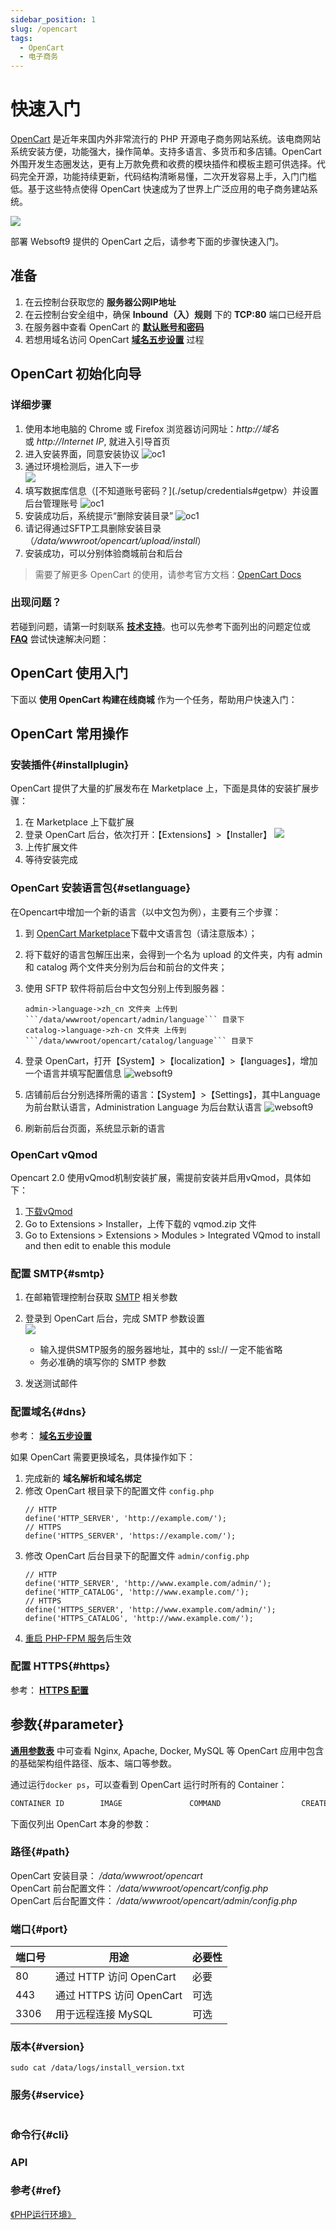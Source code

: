 ```yaml
---
sidebar_position: 1
slug: /opencart
tags:
  - OpenCart
  - 电子商务
---
```


# 快速入门

[OpenCart](https://opencart.com) 是近年来国内外非常流行的 PHP 开源电子商务网站系统。该电商网站系统安装方便，功能强大，操作简单。支持多语言、多货币和多店铺。OpenCart 外围开发生态圈发达，更有上万款免费和收费的模块插件和模板主题可供选择。代码完全开源，功能持续更新，代码结构清晰易懂，二次开发容易上手，入门门槛低。基于这些特点使得 OpenCart 快速成为了世界上广泛应用的电子商务建站系统。

![](https://libs.websoft9.com/Websoft9/DocsPicture/zh/opencart/opencart-gui-websoft9.png)


部署 Websoft9 提供的 OpenCart 之后，请参考下面的步骤快速入门。

## 准备

1. 在云控制台获取您的 **服务器公网IP地址** 
2. 在云控制台安全组中，确保 **Inbound（入）规则** 下的 **TCP:80** 端口已经开启
3. 在服务器中查看 OpenCart 的 **[默认账号和密码](./setup/credentials#getpw)**  
4. 若想用域名访问  OpenCart **[域名五步设置](./dns#domain)** 过程


## OpenCart 初始化向导

### 详细步骤

1. 使用本地电脑的 Chrome 或 Firefox 浏览器访问网址：*http://域名* 或 *http://Internet IP*, 就进入引导首页
2. 进入安装界面，同意安装协议
   ![oc1](https://libs.websoft9.com/Websoft9/DocsPicture/en/opencart/oc1.png)  
3. 通过环境检测后，进入下一步  
   ![](https://libs.websoft9.com/Websoft9/DocsPicture/en/opencart/oc2.png)
3. 填写数据库信息（[不知道账号密码？](./setup/credentials#getpw）并设置后台管理账号
   ![oc1](https://libs.websoft9.com/Websoft9/DocsPicture/en/opencart/oc3.png)
4. 安装成功后，系统提示“删除安装目录”
   ![oc1](https://libs.websoft9.com/Websoft9/DocsPicture/en/opencart/oc4.png)
5. 请记得通过SFTP工具删除安装目录（*/data/wwwroot/opencart/upload/install*）
6. 安装成功，可以分别体验商城前台和后台

> 需要了解更多 OpenCart 的使用，请参考官方文档：[OpenCart Docs](http://docs.opencart.com)

### 出现问题？

若碰到问题，请第一时刻联系 **[技术支持](./helpdesk)**。也可以先参考下面列出的问题定位或  **[FAQ](./faq#setup)** 尝试快速解决问题：

## OpenCart 使用入门

下面以 **使用 OpenCart 构建在线商城** 作为一个任务，帮助用户快速入门：


## OpenCart 常用操作

### 安装插件{#installplugin}

OpenCart 提供了大量的扩展发布在 Marketplace 上，下面是具体的安装扩展步骤：

1. 在 Marketplace 上下载扩展
2. 登录 OpenCart 后台，依次打开：【Extensions】>【Installer】
   ![](https://libs.websoft9.com/Websoft9/DocsPicture/en/opencart/opencart-installex-websoft9.png)
3. 上传扩展文件
4. 等待安装完成


### OpenCart 安装语言包{#setlanguage}

在Opencart中增加一个新的语言（以中文包为例），主要有三个步骤：

1. 到 [OpenCart Marketplace](https://www.opencart.com/index.php?route=marketplace/extension/info&extension_id=19126&filter_category_id=2&page=8)下载中文语言包（请注意版本）；
2. 将下载好的语言包解压出来，会得到一个名为 upload 的文件夹，内有 admin 和 catalog 两个文件夹分别为后台和前台的文件夹；
3. 使用 SFTP 软件将前后台中文包分别上传到服务器：
   ```
   admin->language->zh_cn 文件夹 上传到  ```/data/wwwroot/opencart/admin/language``` 目录下
   catalog->language->zh-cn 文件夹 上传到 ```/data/wwwroot/opencart/catalog/language``` 目录下
   ```
4. 登录 OpenCart，打开【System】>【localization】>【languages】，增加一个语言并填写配置信息
	![websoft9](https://libs.websoft9.com/Websoft9/DocsPicture/zh/opencart/opencart-language-1-websoft9.png)

5. 店铺前后台分别选择所需的语言：【System】>【Settings】，其中Language 为前台默认语言，Administration Language 为后台默认语言
	   ![websoft9](https://libs.websoft9.com/Websoft9/DocsPicture/zh/opencart/opencart-language-2-websoft9.png)

6. 刷新前后台页面，系统显示新的语言

### OpenCart vQmod

Opencart 2.0 使用vQmod机制安装扩展，需提前安装并启用vQmod，具体如下：

1. [下载vQmod](https://github.com/vqmod/vqmod)
2. Go to Extensions > Installer，上传下载的 vqmod.zip 文件
3. Go to Extensions > Extensions > Modules > Integrated VQmod to install and then edit to enable this module

### 配置 SMTP{#smtp}

1. 在邮箱管理控制台获取 [SMTP](./automation/smtp) 相关参数 

2. 登录到 OpenCart 后台，完成 SMTP 参数设置  
   ![](https://libs.websoft9.com/Websoft9/DocsPicture/zh/opencart/opencart-smtp-websoft9.png)
  
   - 输入提供SMTP服务的服务器地址，其中的 ssl://  一定不能省略
   - 务必准确的填写你的 SMTP 参数

3. 发送测试邮件
     

### 配置域名{#dns}

参考： **[域名五步设置](./dns#domain)** 

如果 OpenCart 需要更换域名，具体操作如下：

1. 完成新的 **域名解析和域名绑定**
2. 修改 OpenCart 根目录下的配置文件 `config.php`
   ```
   // HTTP
   define('HTTP_SERVER', 'http://example.com/');
   // HTTPS
   define('HTTPS_SERVER', 'https://example.com/');
   ```
3. 修改 OpenCart 后台目录下的配置文件 `admin/config.php`
   ```
   // HTTP
   define('HTTP_SERVER', 'http://www.example.com/admin/');
   define('HTTP_CATALOG', 'http://www.example.com/');
   // HTTPS
   define('HTTPS_SERVER', 'http://www.example.com/admin/');
   define('HTTPS_CATALOG', 'http://www.example.com/');
   ```
4. [重启 PHP-FPM 服务](./setup/parameter#service)后生效


### 配置 HTTPS{#https}

参考： **[HTTPS 配置](./dns#https)**


## 参数{#parameter}

**[通用参数表](../setup/parameter)** 中可查看 Nginx, Apache, Docker, MySQL 等 OpenCart 应用中包含的基础架构组件路径、版本、端口等参数。 

通过运行`docker ps`，可以查看到 OpenCart 运行时所有的 Container：

```bash
CONTAINER ID        IMAGE               COMMAND                  CREATED             STATUS              PORTS                                NAMES
```


下面仅列出 OpenCart 本身的参数：

### 路径{#path}

OpenCart 安装目录： */data/wwwroot/opencart*  
OpenCart 前台配置文件： */data/wwwroot/opencart/config.php*  
OpenCart 后台配置文件： */data/wwwroot/opencart/admin/config.php* 


### 端口{#port}

| 端口号 | 用途                                          | 必要性 |
| ------ | --------------------------------------------- | ------ |
| 80   | 通过 HTTP 访问 OpenCart | 必要   |
| 443   | 通过 HTTPS 访问 OpenCart | 可选   |
| 3306   | 用于远程连接 MySQL | 可选   |


### 版本{#version}

```shell
sudo cat /data/logs/install_version.txt
```

### 服务{#service}

```shell

```

### 命令行{#cli}

### API

### 参考{#ref}

[《PHP运行环境》](./runtime/php) 
